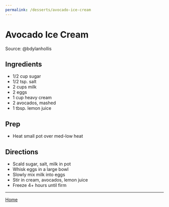 ```yaml
---
permalink: /desserts/avocado-ice-cream
---
```

# Avocado Ice Cream

Source: @bdylanhollis

## Ingredients

- 1/2 cup sugar
- 1/2 tsp. salt
- 2 cups milk
- 2 eggs
- 1 cup heavy cream
- 2 avocados, mashed
- 1 tbsp. lemon juice

## Prep

- Heat small pot over med-low heat

## Directions

- Scald sugar, salt, milk in pot
- Whisk eggs in a large bowl
- Slowly mix milk into eggs
- Stir in cream, avocados, lemon juice
- Freeze 4+ hours until firm

---

[Home](https://thomasjbarrett82.github.io)
